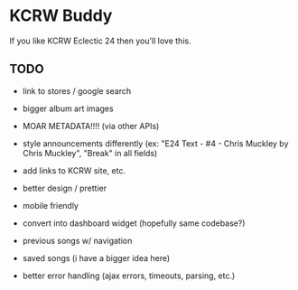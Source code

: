 # KCRW Buddy

If you like KCRW Eclectic 24 then you'll love this.


## TODO

 * link to stores / google search

 * bigger album art images

 * MOAR METADATA!!!! (via other APIs)

 * style announcements differently (ex: "E24 Text - #4 - Chris Muckley  by  Chris Muckley", "Break" in all fields)
  
 * add links to KCRW site, etc.

 * better design / prettier

 * mobile friendly

 * convert into dashboard widget (hopefully same codebase?)

 * previous songs w/ navigation

 * saved songs (i have a bigger idea here)

 * better error handling (ajax errors, timeouts, parsing, etc.)
 